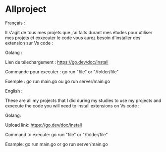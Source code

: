# Allproject

Français :

Il s'agit de tous mes projets que j'ai faits durant mes études pour utiliser mes projets et exxecuter le code vous aurez besoin d'installer des extension sur Vs code :

Golang :

 Lien de télechargement : https://go.dev/doc/install

 Commande pour executer : go run "file" or "/folder/file" 
 
 Exemple : go run main.go ou go run server/main.go

 English :

These are all my projects that I did during my studies to use my projects and exxecute the code you will need to install extensions on Vs code :

Golang:

 Upload link: https://go.dev/doc/install

 Command to execute: go run "file" or "/folder/file" 
 
 Example: go run main.go or go run server/main.go

 
